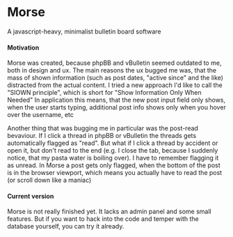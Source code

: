 # Morse

A javascript-heavy, minimalist bulletin board software

#### Motivation

Morse was created, because phpBB and vBulletin seemed outdated to me, both in design and ux.
The main reasons the ux bugged me was, that the mass of shown information (such as post dates,
"active since" and the like) distracted from the actual content. I tried a new approach I'd
like to call the "SIOWN principle", which is short for "Show Information Only When Needed"
In application this means, that the new post input field only shows, when the user starts
typing, additional post info shows only when you hover over the username, etc

Another thing that was bugging me in particular was the post-read bevaviour. If I click a thread
in phpBB or vBulletin the threads gets automatically flagged as "read". But what if I click
a thread by accident or open it, but don't read to the end (e.g. I close the tab, because I 
suddenly notice, that my pasta water is boiling over). I have to remember flagging it as
unread. In Morse a post gets only flagged, when the bottom of the post is in the browser
viewport, which means you actually have to read the post (or scroll down like a maniac)

#### Current version

Morse is not really finished yet. It lacks an admin panel and some small features. But if 
you want to hack into the code and temper with the database yourself, you can try it already. 
